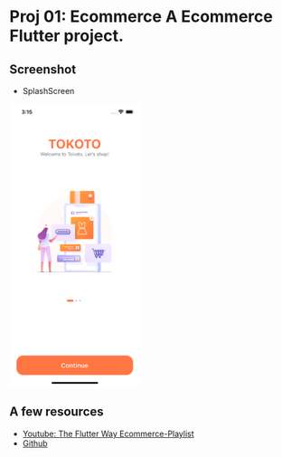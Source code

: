 # Proj 01: Ecommerce A Ecommerce Flutter project. 
## Screenshot
- SplashScreen
<img src="./assets/screenshots/SplashScreen.png" height="500em"/>

## A few resources 
- [Youtube: The Flutter Way Ecommerce-Playlist](https://www.youtube.com/playlist?list=PLxUBb2A_UUy8OlaNZpS2mfL8xpHcnd_Af) 
- [Github](https://github.com/abuanwar072/E-commerce-Complete-Flutter-UI)

